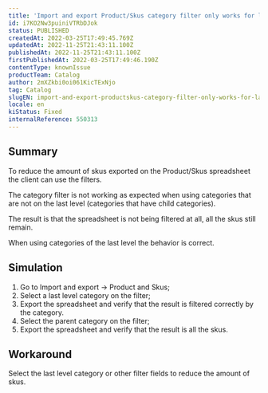 ```yaml
---
title: 'Import and export Product/Skus category filter only works for last level categories'
id: i7KO2Nw3puiniVTRbDJok
status: PUBLISHED
createdAt: 2022-03-25T17:49:45.769Z
updatedAt: 2022-11-25T21:43:11.100Z
publishedAt: 2022-11-25T21:43:11.100Z
firstPublishedAt: 2022-03-25T17:49:46.190Z
contentType: knownIssue
productTeam: Catalog
author: 2mXZkbi0oi061KicTExNjo
tag: Catalog
slugEN: import-and-export-productskus-category-filter-only-works-for-last-level-categories
locale: en
kiStatus: Fixed
internalReference: 550313
---
```


## Summary


To reduce the amount of skus exported on the Product/Skus spreadsheet the client can use the filters.

The category filter is not working as expected when using categories that are not on the last level (categories that have child categories).

The result is that the spreadsheet is not being filtered at all, all the skus still remain.

When using categories of the last level the behavior is correct.



## Simulation



1. Go to Import and export -> Product and Skus;
2. Select a last level category on the filter;
3. Export the spreadsheet and verify that the result is filtered correctly by the category.
4. Select the parent category on the filter;
5. Export the spreadsheet and verify that the result is all the skus.



## Workaround


Select the last level category or other filter fields to reduce the amount of skus.


